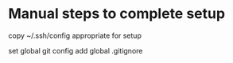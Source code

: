 # Manual steps to complete setup

copy ~/.ssh/config appropriate for setup

set global git config
add global .gitignore

